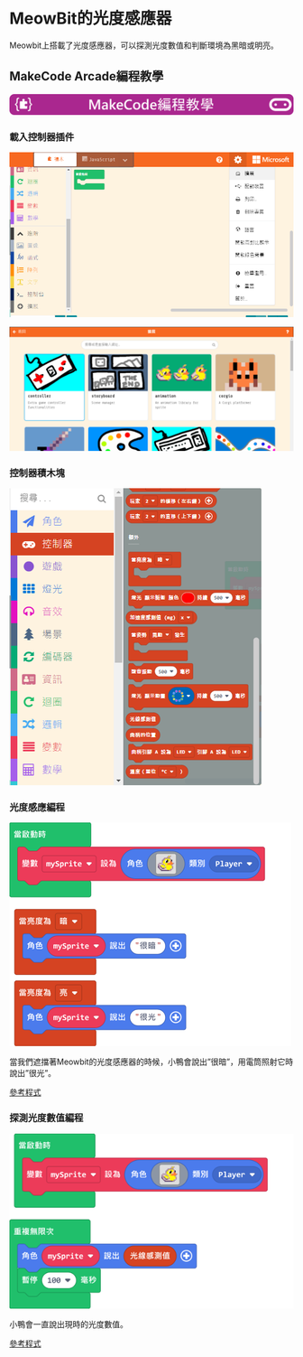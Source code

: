 # MeowBit的光度感應器

Meowbit上搭載了光度感應器，可以探測光度數值和判斷環境為黑暗或明亮。

## MakeCode Arcade編程教學

![](../functional_module/PWmodules/images/mcbanner.png)

### 載入控制器插件

![](./images/sd5.png)

![](./images/light1.png)

### 控制器積木塊

![](./images/light2.png)

### 光度感應編程

![](./images/light3.png)

當我們遮擋著Meowbit的光度感應器的時候，小鴨會說出”很暗”，用電筒照射它時說出”很光”。

[參考程式](https://makecode.com/_EUyfs590PdhJ)

### 探測光度數值編程

![](./images/light4.png)

小鴨會一直說出現時的光度數值。

[參考程式](https://makecode.com/_VbYeA6apKPd0)
